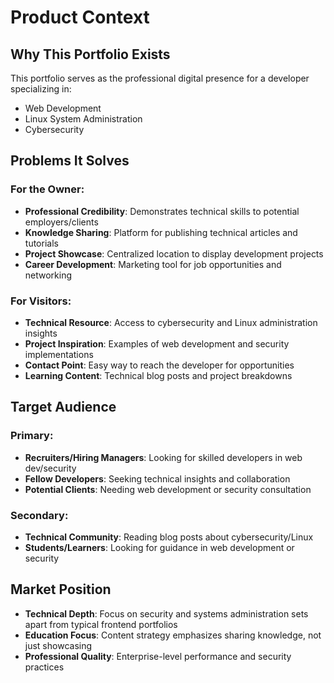 # Product Context

## Why This Portfolio Exists
This portfolio serves as the professional digital presence for a developer specializing in:
- Web Development
- Linux System Administration  
- Cybersecurity

## Problems It Solves

### For the Owner:
- **Professional Credibility**: Demonstrates technical skills to potential employers/clients
- **Knowledge Sharing**: Platform for publishing technical articles and tutorials
- **Project Showcase**: Centralized location to display development projects
- **Career Development**: Marketing tool for job opportunities and networking

### For Visitors:
- **Technical Resource**: Access to cybersecurity and Linux administration insights
- **Project Inspiration**: Examples of web development and security implementations
- **Contact Point**: Easy way to reach the developer for opportunities
- **Learning Content**: Technical blog posts and project breakdowns

## Target Audience

### Primary:
- **Recruiters/Hiring Managers**: Looking for skilled developers in web dev/security
- **Fellow Developers**: Seeking technical insights and collaboration
- **Potential Clients**: Needing web development or security consultation

### Secondary:
- **Technical Community**: Reading blog posts about cybersecurity/Linux
- **Students/Learners**: Looking for guidance in web development or security

## Market Position
- **Technical Depth**: Focus on security and systems administration sets apart from typical frontend portfolios
- **Education Focus**: Content strategy emphasizes sharing knowledge, not just showcasing
- **Professional Quality**: Enterprise-level performance and security practices